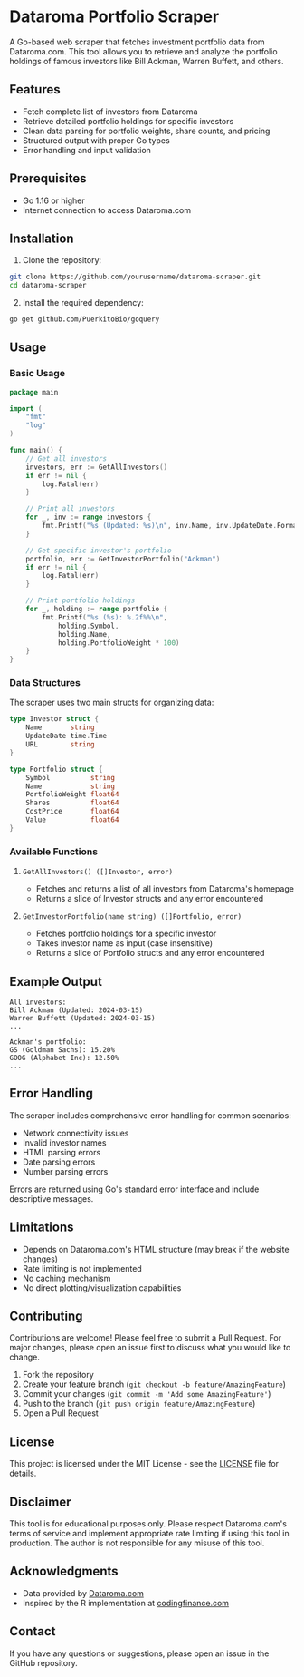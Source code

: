 # Dataroma Portfolio Scraper

A Go-based web scraper that fetches investment portfolio data from Dataroma.com. This tool allows you to retrieve and analyze the portfolio holdings of famous investors like Bill Ackman, Warren Buffett, and others.

## Features

- Fetch complete list of investors from Dataroma
- Retrieve detailed portfolio holdings for specific investors
- Clean data parsing for portfolio weights, share counts, and pricing
- Structured output with proper Go types
- Error handling and input validation

## Prerequisites

- Go 1.16 or higher
- Internet connection to access Dataroma.com

## Installation

1. Clone the repository:
```bash
git clone https://github.com/yourusername/dataroma-scraper.git
cd dataroma-scraper
```

2. Install the required dependency:
```bash
go get github.com/PuerkitoBio/goquery
```

## Usage

### Basic Usage

```go
package main

import (
    "fmt"
    "log"
)

func main() {
    // Get all investors
    investors, err := GetAllInvestors()
    if err != nil {
        log.Fatal(err)
    }

    // Print all investors
    for _, inv := range investors {
        fmt.Printf("%s (Updated: %s)\n", inv.Name, inv.UpdateDate.Format("2006-01-02"))
    }

    // Get specific investor's portfolio
    portfolio, err := GetInvestorPortfolio("Ackman")
    if err != nil {
        log.Fatal(err)
    }

    // Print portfolio holdings
    for _, holding := range portfolio {
        fmt.Printf("%s (%s): %.2f%%\n", 
            holding.Symbol, 
            holding.Name, 
            holding.PortfolioWeight * 100)
    }
}
```

### Data Structures

The scraper uses two main structs for organizing data:

```go
type Investor struct {
    Name       string
    UpdateDate time.Time
    URL        string
}

type Portfolio struct {
    Symbol          string
    Name            string
    PortfolioWeight float64
    Shares          float64
    CostPrice       float64
    Value           float64
}
```

### Available Functions

1. `GetAllInvestors() ([]Investor, error)`
   - Fetches and returns a list of all investors from Dataroma's homepage
   - Returns a slice of Investor structs and any error encountered

2. `GetInvestorPortfolio(name string) ([]Portfolio, error)`
   - Fetches portfolio holdings for a specific investor
   - Takes investor name as input (case insensitive)
   - Returns a slice of Portfolio structs and any error encountered

## Example Output

```
All investors:
Bill Ackman (Updated: 2024-03-15)
Warren Buffett (Updated: 2024-03-15)
...

Ackman's portfolio:
GS (Goldman Sachs): 15.20%
GOOG (Alphabet Inc): 12.50%
...
```

## Error Handling

The scraper includes comprehensive error handling for common scenarios:

- Network connectivity issues
- Invalid investor names
- HTML parsing errors
- Date parsing errors
- Number parsing errors

Errors are returned using Go's standard error interface and include descriptive messages.

## Limitations

- Depends on Dataroma.com's HTML structure (may break if the website changes)
- Rate limiting is not implemented
- No caching mechanism
- No direct plotting/visualization capabilities

## Contributing

Contributions are welcome! Please feel free to submit a Pull Request. For major changes, please open an issue first to discuss what you would like to change.

1. Fork the repository
2. Create your feature branch (`git checkout -b feature/AmazingFeature`)
3. Commit your changes (`git commit -m 'Add some AmazingFeature'`)
4. Push to the branch (`git push origin feature/AmazingFeature`)
5. Open a Pull Request

## License

This project is licensed under the MIT License - see the [LICENSE](LICENSE) file for details.

## Disclaimer

This tool is for educational purposes only. Please respect Dataroma.com's terms of service and implement appropriate rate limiting if using this tool in production. The author is not responsible for any misuse of this tool.

## Acknowledgments

- Data provided by [Dataroma.com](https://www.dataroma.com)
- Inspired by the R implementation at [codingfinance.com](https://www.codingfinance.com/post/2020-01-06-web-scraping-dataroma_r/)

## Contact

If you have any questions or suggestions, please open an issue in the GitHub repository.
